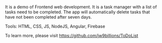 It is a demo of Frontend web development. It is a task manager with a list of tasks need to be completed. The app will automatically delete tasks that have not been completed after seven days.

Tools: HTML, CSS, JS, NodeJS, Angular, Firebase

To learn more, please visit https://github.com/jw9billions/ToDoList
